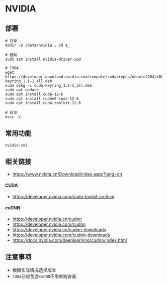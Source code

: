 # NVIDIA

## 部署

```
# 目录
mkdir -p /data/nvidia ; cd $_

# 驱动
sudo apt install nvidia-driver-560

# CUDA
wget https://developer.download.nvidia.com/compute/cuda/repos/ubuntu2204/x86_64/cuda-keyring_1.1-1_all.deb
sudo dpkg -i cuda-keyring_1.1-1_all.deb
sudo apt update
sudo apt install cuda-12-6
sudo apt install cudnn9-cuda-12-6
sudo apt install cuda-toolkit-12-6

# 验证
nvcc -V
```

## 常用功能

```
nvidia-smi
```

## 相关链接

* https://www.nvidia.cn/Download/index.aspx?lang=cn

#### CUDA

* https://developer.nvidia.com/cuda-toolkit-archive

#### cuDNN

* https://developer.nvidia.cn/cudnn
* https://developer.nvidia.com/cudnn
* https://developer.nvidia.cn/cudnn-downloads
* https://developer.nvidia.com/cudnn-downloads
* https://docs.nvidia.com/deeplearning/cudnn/index.html

## 注意事项

* 根据实际情况选择版本
* `CUDA`已经包含`cuDNN`不用单独安装
